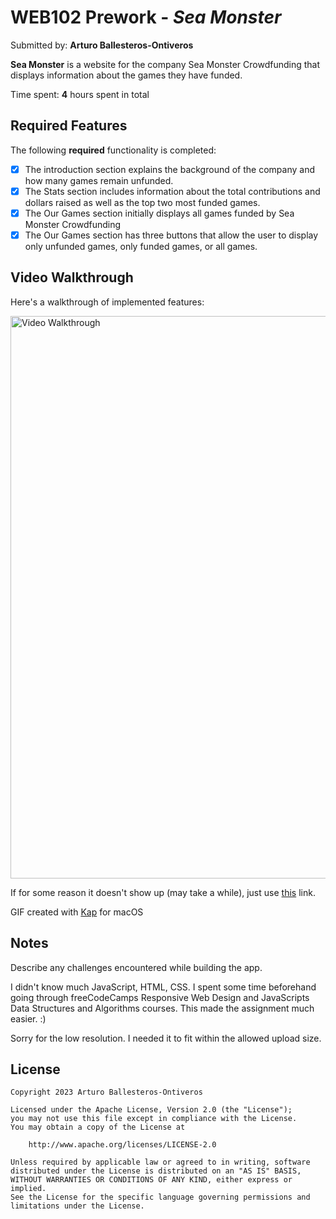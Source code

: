 # WEB102 Prework - *Sea Monster*

Submitted by: **Arturo Ballesteros-Ontiveros**

**Sea Monster** is a website for the company Sea Monster Crowdfunding that displays information about the games they have funded.

Time spent: **4** hours spent in total

## Required Features

The following **required** functionality is completed:

* [x] The introduction section explains the background of the company and how many games remain unfunded.
* [x] The Stats section includes information about the total contributions and dollars raised as well as the top two most funded games.
* [x] The Our Games section initially displays all games funded by Sea Monster Crowdfunding
* [x] The Our Games section has three buttons that allow the user to display only unfunded games, only funded games, or all games.

## Video Walkthrough

Here's a walkthrough of implemented features:

<img src='https://i.imgur.com/BMjBdLy.gif' title='Video Walkthrough' width='900' alt='Video Walkthrough' />

If for some reason it doesn't show up (may take a while), just use <a href='https://i.imgur.com/UNGrY4b.gif'>this</a> link.

<!-- Replace this with whatever GIF tool you used! -->
GIF created with [Kap](https://getkap.co/) for macOS
<!-- Recommended tools:
[ScreenToGif](https://www.screentogif.com/) for Windows
[peek](https://github.com/phw/peek) for Linux. -->

## Notes

Describe any challenges encountered while building the app.

I didn't know much JavaScript, HTML, CSS. I spent some time beforehand going through
freeCodeCamps Responsive Web Design and JavaScripts Data Structures and Algorithms courses.
This made the assignment much easier. :)

Sorry for the low resolution. I needed it to fit within the allowed upload size.

## License

    Copyright 2023 Arturo Ballesteros-Ontiveros

    Licensed under the Apache License, Version 2.0 (the "License");
    you may not use this file except in compliance with the License.
    You may obtain a copy of the License at

        http://www.apache.org/licenses/LICENSE-2.0

    Unless required by applicable law or agreed to in writing, software
    distributed under the License is distributed on an "AS IS" BASIS,
    WITHOUT WARRANTIES OR CONDITIONS OF ANY KIND, either express or implied.
    See the License for the specific language governing permissions and
    limitations under the License.
